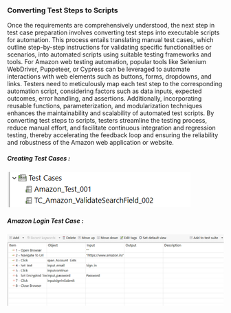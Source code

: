 <h3>Converting Test Steps to Scripts</h3>

Once the requirements are comprehensively understood, the next step in test case preparation involves converting test steps into executable scripts for automation. This process entails translating manual test cases, which outline step-by-step instructions for validating specific functionalities or scenarios, into automated scripts using suitable testing frameworks and tools. For Amazon web testing automation, popular tools like Selenium WebDriver, Puppeteer, or Cypress can be leveraged to automate interactions with web elements such as buttons, forms, dropdowns, and links. Testers need to meticulously map each test step to the corresponding automation script, considering factors such as data inputs, expected outcomes, error handling, and assertions. Additionally, incorporating reusable functions, parameterization, and modularization techniques enhances the maintainability and scalability of automated test scripts. By converting test steps to scripts, testers streamline the testing process, reduce manual effort, and facilitate continuous integration and regression testing, thereby accelerating the feedback loop and ensuring the reliability and robustness of the Amazon web application or website.

<h5>Creating Test Cases : </h5>

![alt text](Test_case_preparation/screenshots/Created_TestCase_Image.png)

<h5>Amazon Login Test Case : </h5>

![alt text](Test_case_preparation/screenshots/Amazon_Login_TestCase_001.png)
